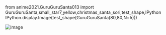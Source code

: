 from anime2021.GuruGuruSanta013 import GuruGuruSanta,small_star7_yellow,christmas_santa_sori,test_shape,IPython
IPython.display.Image(test_shape(GuruGuruSanta(80,80,N=5)))

![image](https://user-images.githubusercontent.com/94042798/147681020-6967a7fa-b1b4-4378-a380-f27718fdcc59.png)
